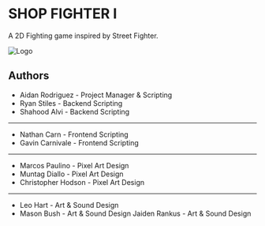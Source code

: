 
# SHOP FIGHTER I

A 2D Fighting game inspired by Street Fighter.


![Logo](https://i.imgur.com/UybhKZk.png)


## Authors

- Aidan Rodriguez - Project Manager & Scripting
- Ryan Stiles - Backend Scripting
- Shahood Alvi - Backend Scripting
---
- Nathan Carn - Frontend Scripting
- Gavin Carnivale - Frontend Scripting
---
- Marcos Paulino - Pixel Art Design 
- Muntag Diallo - Pixel Art Design
- Christopher Hodson - Pixel Art Design
---
- Leo Hart - Art & Sound Design
- Mason Bush - Art & Sound Design
Jaiden Rankus - Art & Sound Design

